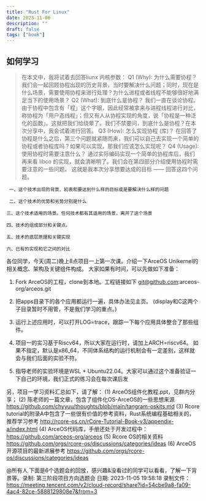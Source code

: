 ```yaml
---
title: "Rust For Linux"
date: 2023-11-06
description: ""
draft: false
tags: ["book"]
---
```










## 如何学习

> 在本文中，我将试着去回答liunx 内核参数：
> Q1 (Why): 为什么需要协程？
> 我们会一起回顾协程出现的历史背景，当时要解决什么问题；同时，现在是什么场景，需要使用协程来进行处理？为什么进程或者线程不能够很好地满足当下的使用场景？
> Q2 (What): 到底什么是协程？
> 我们一直在谈论协程。由于协程中包含有「程」这个字眼，因此经常被拿来与进程线程进行对比，称协程为「用户态线程」；但又有人从协程实现的角度，说「协程是一种泛化的函数」。这就把我们给绕晕了。我们不禁要问，到底什么是协程？在本次分享中，我会试着进行回答。
> Q3 (How): 怎么实现协程 (库)？
> 在回答了协程是什么之后，第三个问题就紧随而来，我们可以自己去实现一个简单的协程或者协程库吗？如果可以实现，那我们应该怎么实现呢？
> Q4 (Usage): 使用协程时需要注意什么？
> 通过实际编码实现一个简单的协程库后，我们再来看 libco 的实现，就会清晰明了。我们会在第四部分介绍使用协程时需要注意的一些问题。
> 这就是我本次分享想要达成的目标 —— 回答这四个问题。

~~~
 一、这个技术出现的背景、初衷和要达到什么样的目标或是要解决什么样的问题 

 二、这个技术的优势和劣势分别是什么 

三、这个技术适用的场景。任何技术都有其适用的场景，离开了这个场景

四、技术的组成部分和关键点。

五、技术的底层原理和关键实现

六、已有的实现和它之间的对比
~~~





各位同学，今天(周二)晚上8点项目一上第一次课。介绍一下ArceOS Unikernel的相关概念、架构及关键组件构成。
大家如果有时间，可以先做如下准备：
1. Fork ArceOS的工程，clone到本地。工程链接如下
git@github.com:arceos-org/arceos.git

2. 把apps目录下的各个应用都运行一遍，具体办法见主页。
(display和C这两个子目录暂时不用管，不是我们学习的重点。)

3. 运行上述应用时，可以打开LOG=trace，跟踪一下每个应用具体整合了那些组件。

4. 项目一的实习基于Riscv64，所以大家在运行时，请加上ARCH=riscv64。
如果不指定，默认是x86_64，不同体系结构的运行机制会有一定差别，这样就会与我们后面的实验不符。

5. 指导老师的实验环境是WSL + Ubuntu22.04。大家可以通过这个准备验证一下自己的环境，我们正式的练习会在每次课后发



另，项目一学习资料汇总如下，请了解：
(1)  ArceOS组件化教程.ppt，见群内分享；
(2) 陈老师的一篇文章，包含了组件化OS-ArceOS的一些思想来源
https://github.com/chyyuu/thoughts/blob/main/tangram-oskits.md
(3)  Rcore tutorial的附录A中包含了一些很有价值的参考资料，Rust系统编程基础相关的，推荐学习参考
http://rcore-os.cn/rCore-Tutorial-Book-v3/appendix-a/index.html
(4) ArceOS代码库，手册还处于开发过程中：
https://github.com/arceos-org/arceos
(5)  Rcore OS的相关资料
https://github.com/orgs/rcore-os/discussions/categories/ideas
(6)  ArceOS开源项目的最新进展参考
https://github.com/orgs/rcore-os/discussions/categories/ideas





@所有人 下面是6个选题会的回放，感兴趣&没看过的同学可以看看，了解一下背景等。录制: 第三阶段项目方向选题会
日期: 2023-11-05 19:58:18
录制文件：https://meeting.tencent.com/v2/cloud-record/share?id=54cbe9a8-fa09-4ac4-82ce-5888129808e7&from=3


















